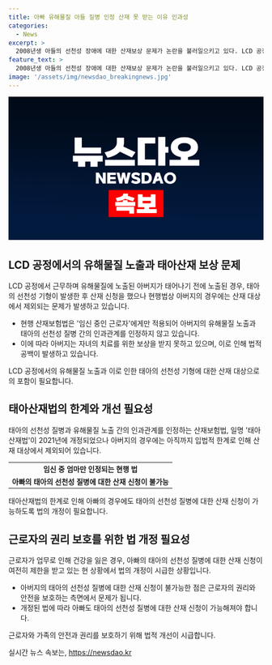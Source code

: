 ```yaml
---
title: 아빠 유해물질 아들 질병 인정 산재 못 받는 이유 인과성
categories:
  - News
excerpt: >
  2008년생 아들의 선천성 장애에 대한 산재보상 문제가 논란을 불러일으키고 있다. LCD 공정에서 일한 아버지의 독성물질 노출이 아들의 건강에 영향을 미쳤을 가능성을 제기하며 아빠 태아산재 보상을 요청한 사례다. 하지만 현행법상 남성 노동자는 태아산재 적용 대상에서 제외돼 있는 상황이어서 산재보험법 개정이 필요하다는 주장이 제기되고 있다. 건강과 인권을 지키는 시민단체의 촉구로 산재보험법의 개정이 요구되는 가운데, 이에 대한 국회의 대응이 관심을 모으고 있다. 
feature_text: >
  2008년생 아들의 선천성 장애에 대한 산재보상 문제가 논란을 불러일으키고 있다. LCD 공정에서 일한 아버지의 독성물질 노출이 아들의 건강에 영향을 미쳤을 가능성을 제기하며 아빠 태아산재 보상을 요청한 사례다. 하지만 현행법상 남성 노동자는 태아산재 적용 대상에서 제외돼 있는 상황이어서 산재보험법 개정이 필요하다는 주장이 제기되고 있다. 건강과 인권을 지키는 시민단체의 촉구로 산재보험법의 개정이 요구되는 가운데, 이에 대한 국회의 대응이 관심을 모으고 있다. 
image: '/assets/img/newsdao_breakingnews.jpg'
---
```


<p><img src="/assets/img/newsdao_breakingnews.jpg" alt="flaretime 속보" /></p>

<h2 data-ke-size="size26">LCD 공정에서의 유해물질 노출과 태아산재 보상 문제</h2>

<p>LCD 공정에서 근무하며 유해물질에 노출된 아버지가 태어나기 전에 노출된 경우, 태아의 선천성 기형이 발생한 후 산재 신청을 했으나 현행법상 아버지의 경우에는 산재 대상에서 제외되는 문제가 발생하고 있습니다.</p>

<ul>
  <li>현행 산재보험법은 '임신 중인 근로자'에게만 적용되어 아버지의 유해물질 노출과 태아의 선천성 질병 간의 인과관계를 인정하지 않고 있습니다.</li>
  <li>이에 따라 아버지는 자녀의 치료를 위한 보상을 받지 못하고 있으며, 이로 인해 법적 공백이 발생하고 있습니다.</li>
</ul>

<p data-ke-size="size16">LCD 공정에서의 유해물질 노출과 이로 인한 태아의 선천성 기형에 대한 산재 대상으로의 포함이 필요합니다.</p>

<h2 data-ke-size="size26">태아산재법의 한계와 개선 필요성</h2>

<p>태아의 선천성 질병과 유해물질 노출 간의 인과관계를 인정하는 산재보험법, 일명 '태아산재법'이 2021년에 개정되었으나 아버지의 경우에는 아직까지 입법적 한계로 인해 산재 대상에서 제외되어 있습니다.</p>

<table>
  <tr>
    <td style="text-align: center; height: 17px;"><b>임신 중 엄마만 인정되는 현행 법</b></td>
  </tr>
  <tr>
    <td style="text-align: center; height: 17px;"><b>아빠의 태아의 선천성 질병에 대한 산재 신청이 불가능</b></td>
  </tr>
</table>

<p data-ke-size="size16">태아산재법의 한계로 인해 아빠의 경우에도 태아의 선천성 질병에 대한 산재 신청이 가능하도록 법의 개정이 필요합니다.</p>

<h2 data-ke-size="size26">근로자의 권리 보호를 위한 법 개정 필요성</h2>

<p>근로자가 업무로 인해 건강을 잃은 경우, 아빠의 태아의 선천성 질병에 대한 산재 신청이 여전히 제한을 받고 있는 현 상황에서 법의 개정이 시급한 상황입니다.</p>

<ul>
  <li>아버지의 태아의 선천성 질병에 대한 산재 신청이 불가능한 점은 근로자의 권리와 안전을 보호하는 측면에서 문제가 됩니다.</li>
  <li>개정된 법에 따라 아빠도 태아의 선천성 질병에 대한 산재 신청이 가능해져야 합니다.</li>
</ul>

<p data-ke-size="size16">근로자와 가족의 안전과 권리를 보호하기 위해 법적 개선이 시급합니다.</p>
실시간 뉴스 속보는, <a href="https://newsdao.kr" rel="dofollow">https://newsdao.kr</a>


